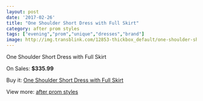 ```yaml
---
layout: post
date: '2017-02-26'
title: "One Shoulder Short Dress with Full Skirt"
category: after prom styles
tags: ["evening","prom","unique","dresses","brand"]
image: http://img.transblink.com/12853-thickbox_default/one-shoulder-short-dress-with-full-skirt.jpg
---
```

One Shoulder Short Dress with Full Skirt

On Sales: **$335.99**
<a href="https://www.transblink.com/en/after-prom-styles/4146-one-shoulder-short-dress-with-full-skirt.html"><amp-img layout="responsive" width="600" height="600" src="//img.transblink.com/12853-thickbox_default/one-shoulder-short-dress-with-full-skirt.jpg" alt="One Shoulder Short Dress with Full Skirt 0" /></a>
<a href="https://www.transblink.com/en/after-prom-styles/4146-one-shoulder-short-dress-with-full-skirt.html"><amp-img layout="responsive" width="600" height="600" src="//img.transblink.com/12855-thickbox_default/one-shoulder-short-dress-with-full-skirt.jpg" alt="One Shoulder Short Dress with Full Skirt 1" /></a>
<a href="https://www.transblink.com/en/after-prom-styles/4146-one-shoulder-short-dress-with-full-skirt.html"><amp-img layout="responsive" width="600" height="600" src="//img.transblink.com/12854-thickbox_default/one-shoulder-short-dress-with-full-skirt.jpg" alt="One Shoulder Short Dress with Full Skirt 2" /></a>

Buy it: [One Shoulder Short Dress with Full Skirt](https://www.transblink.com/en/after-prom-styles/4146-one-shoulder-short-dress-with-full-skirt.html "One Shoulder Short Dress with Full Skirt")

View more: [after prom styles](https://www.transblink.com/en/55-after-prom-styles "after prom styles")